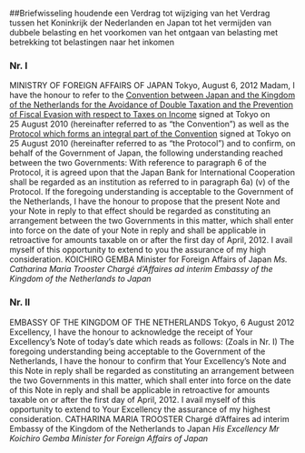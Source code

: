 <meta http-equiv='Content-Type' content='text/html; charset=utf-8' />

##Briefwisseling houdende een Verdrag tot wijziging van het Verdrag tussen het Koninkrijk der Nederlanden en Japan tot het vermijden van dubbele belasting en het voorkomen van het ontgaan van belasting met betrekking tot belastingen naar het inkomen

### Nr.  I  

MINISTRY OF FOREIGN AFFAIRS OF JAPAN Tokyo, August 6, 2012 Madam, I have the honour to refer to the [Convention between Japan and the Kingdom of the Netherlands for the Avoidance of Double Taxation and the Prevention of Fiscal Evasion with respect to Taxes on Income](../../../../../../../../../../../../../verdrag/convention/between/the/kingdom/of/the/netherlands/and/japan/for/the/etc/BWBV0004607/README.md) signed at Tokyo on 25 August 2010 (hereinafter referred to as “the Convention”) as well as the [Protocol which forms an integral part of the Convention](../../../../../../../../../../../../../verdrag/convention/between/the/kingdom/of/the/netherlands/and/japan/for/the/etc/BWBV0004607/README.md) signed at Tokyo on 25 August 2010 (hereinafter referred to as “the Protocol”) and to confirm, on behalf of the Government of Japan, the following understanding reached between the two Governments: With reference to paragraph 6 of the Protocol, it is agreed upon that the Japan Bank for International Cooperation shall be regarded as an institution as referred to in paragraph 6a) (v) of the Protocol. If the foregoing understanding is acceptable to the Government of the Netherlands, I have the honour to propose that the present Note and your Note in reply to that effect should be regarded as constituting an arrangement between the two Governments in this matter, which shall enter into force on the date of your Note in reply and shall be applicable in retroactive for amounts taxable on or after the first day of April, 2012. I avail myself of this opportunity to extend to you the assurance of my high consideration. KOICHIRO GEMBA Minister for Foreign Affairs of Japan  *Ms. Catharina Maria Trooster*   *Chargé d’Affaires ad interim*   *Embassy of the Kingdom*   *of the Netherlands to Japan*    

### Nr.  II  

EMBASSY OF THE KINGDOM OF THE NETHERLANDS Tokyo, 6 August 2012 Excellency, I have the honour to acknowledge the receipt of Your Excellency’s Note of today’s date which reads as follows:  (Zoals in Nr. I)  The foregoing understanding being acceptable to the Government of the Netherlands, I have the honour to confirm that Your Excellency’s Note and this Note in reply shall be regarded as constituting an arrangement between the two Governments in this matter, which shall enter into force on the date of this Note in reply and shall be applicable in retroactive for amounts taxable on or after the first day of April, 2012. I avail myself of this opportunity to extend to Your Excellency the assurance of my highest consideration. CATHARINA MARIA TROOSTER Chargé d’Affaires ad interim Embassy of the Kingdom of the Netherlands to Japan  *His Excellency*   *Mr Koichiro Gemba*   *Minister for Foreign Affairs of Japan*    
